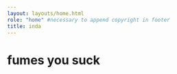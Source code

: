```yaml
---
layout: layouts/home.html
role: "home" #necessary to append copyright in footer
title: inda
---
```

# fumes you suck
